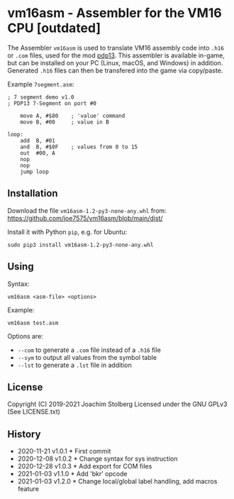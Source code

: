 # vm16asm - Assembler for the VM16 CPU [outdated]

The Assembler `vm16asm`  is used to translate VM16 assembly code into `.h16`
or `.com` files, used for the mod [pdp13](https://github.com/joe7575/pdp13).
This assembler is available in-game, but can be installed on your PC
(Linux, macOS, and Windows) in addition. Generated `.h16` files can
then be transfered into the game via copy/paste.

Example `7segment.asm`:

```assembly
; 7 segment demo v1.0
; PDP13 7-Segment on port #0

    move A, #$80    ; 'value' command
    move B, #00     ; value in B

loop:
    add  B, #01
    and  B, #$0F    ; values from 0 to 15
    out  #00, A
    nop
    nop
    jump loop
```


## Installation

Download the file `vm16asm-1.2-py3-none-any.whl`
from: https://github.com/joe7575/vm16asm/blob/main/dist/

Install it with Python `pip`, e.g. for Ubuntu:

```
sudo pip3 install vm16asm-1.2-py3-none-any.whl
```


## Using

Syntax:

```
vm16asm <asm-file> <options>
```

Example:

```
vm16asm test.asm
```

Options are:

- `--com`  to generate a `.com` file instead of a `.h16` file
- `--sym` to output all values from the symbol table
- `--lst` to generate a `.lst` file in addition



## License

Copyright (C) 2019-2021 Joachim Stolberg
Licensed under the GNU GPLv3   (See LICENSE.txt)



## History

- 2020-11-21  v1.0.1  * First commit
- 2020-12-08  v1.0.2  * Change syntax for sys instruction
- 2020-12-28  v1.0.3  * Add export for COM files
- 2021-01-03  v1.1.0  * Add 'bkr' opcode
- 2021-01-03  v1.2.0  * Change local/global label handling, add macros feature


